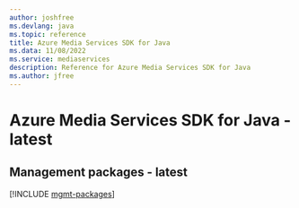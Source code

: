 ```yaml
---
author: joshfree
ms.devlang: java
ms.topic: reference
title: Azure Media Services SDK for Java
ms.data: 11/08/2022
ms.service: mediaservices
description: Reference for Azure Media Services SDK for Java
ms.author: jfree
---
```

# Azure Media Services SDK for Java - latest

## Management packages - latest
[!INCLUDE [mgmt-packages](media-services-mgmt-index.md)]